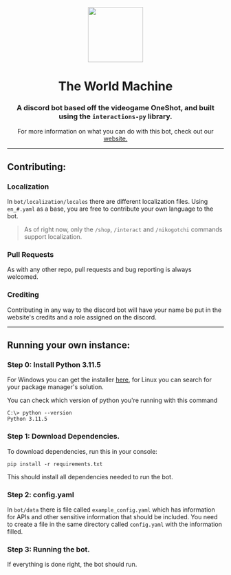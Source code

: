 <div align="center">
    <img src="https://avatars.githubusercontent.com/u/160534184?s=280&v=4" width="128" height="128">
</div>

# <div align="center"> The World Machine </div>

<div align="center">

### A discord bot based off the videogame OneShot, and built using the `interactions-py` library.

For more information on what you can do with this bot, check out our [website.](https://www.theworldmachine.xyz/invite)
</div>

---
## Contributing:

### Localization
In `bot/localization/locales` there are different localization files. Using `en_#.yaml` as a base, you are free to contribute your own language to the bot.
> As of right now, only the `/shop`, `/interact` and `/nikogotchi` commands support localization.

### Pull Requests
As with any other repo, pull requests and bug reporting is always welcomed.

### Crediting
Contributing in any way to the discord bot will have your name be put in the website's credits and a role assigned on the discord.

---
## Running your own instance:
### Step 0: Install Python 3.11.5
For Windows you can get the installer [here](https://www.python.org/downloads/release/python-3115/#:~:text=Full%20Changelog-,files,-Version), for Linux you can search for your package manager's solution.<br>

You can check which version of python you're running with this command
```commandline
C:\> python --version
Python 3.11.5
```

### Step 1: Download Dependencies.
To download dependencies, run this in your console:
```commandline
pip install -r requirements.txt
```
This should install all dependencies needed to run the bot.

### Step 2: config.yaml
In `bot/data` there is file called `example_config.yaml` which has information for APIs and other sensitive information that should be included. You need to create a file in the same directory called `config.yaml` with the information filled.

### Step 3: Running the bot.
If everything is done right, the bot should run.

